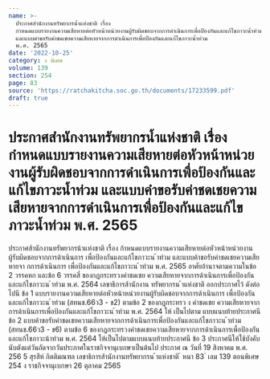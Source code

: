 ```yaml
---
name: >-
  ประกาศสำนักงานทรัพยากรน้ำแห่งชาติ เรื่อง
  กำหนดแบบรายงานความเสียหายต่อหัวหน้าหน่วยงานผู้รับผิดชอบจากการดำเนินการเพื่อป้องกันและแก้ไขภาวะน้ำท่วม
  และแบบคำขอรับค่าชดเชยความเสียหายจากการดำเนินการเพื่อป้องกันและแก้ไขภาวะน้ำท่วม
  พ.ศ. 2565
date: '2022-10-25'
category: ง พิเศษ
volume: 139
section: 254
page: 83
source: 'https://ratchakitcha.soc.go.th/documents/17233599.pdf'
draft: true
---
```


# ประกาศสำนักงานทรัพยากรน้ำแห่งชาติ เรื่อง กำหนดแบบรายงานความเสียหายต่อหัวหน้าหน่วยงานผู้รับผิดชอบจากการดำเนินการเพื่อป้องกันและแก้ไขภาวะน้ำท่วม และแบบคำขอรับค่าชดเชยความเสียหายจากการดำเนินการเพื่อป้องกันและแก้ไขภาวะน้ำท่วม พ.ศ. 2565

ประกาศส้านักงานทรัพยากรน้าแห่งชาติ เรื่อง ก้าหนดแบบรายงานความเสียหายต่อหัวหน้าหน่วยงานผู้รับผิดชอบจากการด้าเนินการ เพื่อป้องกันและแก้ไขภาวะน ้าท่วม และแบบค้าขอรับค่าชดเชยความเสียหายจา กการด้าเนินการ เพื่อป้องกันและแก้ไขภาวะน ้าท่วม พ.ศ. 2565 อาศัยอ้านาจตามความในข้อ 2 วรรคหก และข้อ 6 วรรคสี่ ของกฎกระทรวงค่าชดเชย ความเสียหายจากการด้าเนินการเพื่อป้องกันและแก้ไขภาวะน ้าท่วม พ.ศ. 2564 เลขาธิการส้านักงาน ทรัพยากรน ้าแห่งชาติ ออกประกาศไว้ ดังต่อไปนี ข้อ 1 แบบรายงานความเสียหายต่อหัวหน้าหน่วยงานผู้รับผิดชอบจากการด้าเนินการ เพื่อป้องกันและแก้ไขภาวะน ้าท่วม (สทนช.66ว3 - ข2) ตามข้อ 2 ของกฎกระทรว ง ค่าชดเชย ความเสียหายจากการด้าเนินการเพื่อป้องกันและแก้ไขภาวะน ้าท่วม พ.ศ. 2564 ให้ เป็นไปตาม แบบแนบท้ายประกาศนี ข้อ 2 แบบค้าขอรับค่าชดเชยความเสียหายจากการด้าเนินการเพื่อป้องกันและแก้ไขภาวะน ้าท่วม (สทนช.66ว3 - ข6) ตามข้อ 6 ของกฎกระทรวงค่าชดเชยความเสียหายจากการด้าเนินการเพื่อป้องกัน และแก้ไขภาวะน้าท่วม พ.ศ. 2564 ให้เป็นไปตามแบบแนบท้ายประกาศนี ข้อ 3 ประกาศนีให้ใช้บังคับนับตังแต่วันถัดจากวันประกาศในราชกิจจานุเบกษาเป็นต้นไป ประกาศ ณ วันที่ 19 สิงหาคม พ.ศ. 256 5 สุรสีห์ กิตติมณฑล เลขาธิการส้านักงานทรัพยากรน ้าแห่งชาติ ้ หนา 83 ่ เลม 139 ตอนพิเศษ 254 ง ราชกิจจานุเบกษา 26 ตุลาคม 2565







